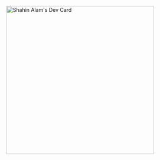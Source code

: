 <a href="https://app.daily.dev/Shahinadev"><img src="https://api.daily.dev/devcards/d3e5813c245b4c8fa5198aec2fc05ee9.png?r=j6x" width="400" alt="Shahin Alam's Dev Card"/></a>
